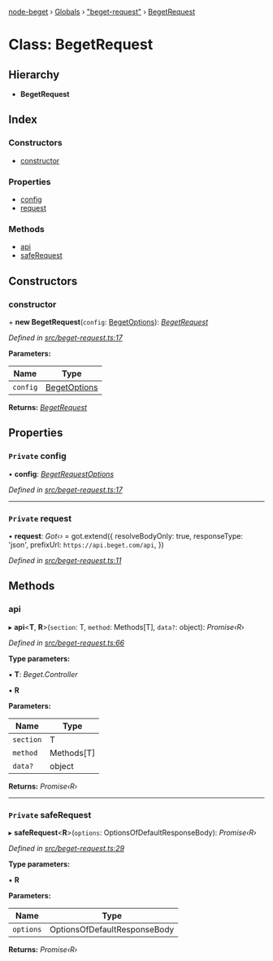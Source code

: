 [node-beget](../README.md) › [Globals](../globals.md) › ["beget-request"](../modules/_beget_request_.md) › [BegetRequest](_beget_request_.begetrequest.md)

# Class: BegetRequest

## Hierarchy

* **BegetRequest**

## Index

### Constructors

* [constructor](_beget_request_.begetrequest.md#constructor)

### Properties

* [config](_beget_request_.begetrequest.md#private-config)
* [request](_beget_request_.begetrequest.md#private-request)

### Methods

* [api](_beget_request_.begetrequest.md#api)
* [safeRequest](_beget_request_.begetrequest.md#private-saferequest)

## Constructors

###  constructor

\+ **new BegetRequest**(`config`: [BegetOptions](../interfaces/_options_beget_options_.begetoptions.md)): *[BegetRequest](_beget_request_.begetrequest.md)*

*Defined in [src/beget-request.ts:17](https://github.com/olehcambel/node-beget/blob/2b6a521/src/beget-request.ts#L17)*

**Parameters:**

Name | Type |
------ | ------ |
`config` | [BegetOptions](../interfaces/_options_beget_options_.begetoptions.md) |

**Returns:** *[BegetRequest](_beget_request_.begetrequest.md)*

## Properties

### `Private` config

• **config**: *[BegetRequestOptions](../interfaces/_options_beget_options_.begetrequestoptions.md)*

*Defined in [src/beget-request.ts:17](https://github.com/olehcambel/node-beget/blob/2b6a521/src/beget-request.ts#L17)*

___

### `Private` request

• **request**: *Got‹›* = got.extend({
        resolveBodyOnly: true,
        responseType: 'json',
        prefixUrl: `https://api.beget.com/api`,
    })

*Defined in [src/beget-request.ts:11](https://github.com/olehcambel/node-beget/blob/2b6a521/src/beget-request.ts#L11)*

## Methods

###  api

▸ **api**<**T**, **R**>(`section`: T, `method`: Methods[T], `data?`: object): *Promise‹R›*

*Defined in [src/beget-request.ts:66](https://github.com/olehcambel/node-beget/blob/2b6a521/src/beget-request.ts#L66)*

**Type parameters:**

▪ **T**: *Beget.Controller*

▪ **R**

**Parameters:**

Name | Type |
------ | ------ |
`section` | T |
`method` | Methods[T] |
`data?` | object |

**Returns:** *Promise‹R›*

___

### `Private` safeRequest

▸ **safeRequest**<**R**>(`options`: OptionsOfDefaultResponseBody): *Promise‹R›*

*Defined in [src/beget-request.ts:29](https://github.com/olehcambel/node-beget/blob/2b6a521/src/beget-request.ts#L29)*

**Type parameters:**

▪ **R**

**Parameters:**

Name | Type |
------ | ------ |
`options` | OptionsOfDefaultResponseBody |

**Returns:** *Promise‹R›*
